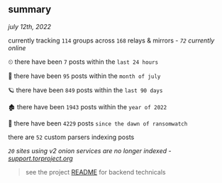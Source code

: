 
## summary
_july 12th, 2022_

currently tracking `114` groups across `168` relays & mirrors - _`72` currently online_

⏲ there have been `7` posts within the `last 24 hours`

🦈 there have been `95` posts within the `month of july`

🪐 there have been `849` posts within the `last 90 days`

🏚 there have been `1943` posts within the `year of 2022`

🦕 there have been `4229` posts `since the dawn of ransomwatch`

there are `52` custom parsers indexing posts

_`20` sites using v2 onion services are no longer indexed - [support.torproject.org](https://support.torproject.org/onionservices/v2-deprecation/)_

> see the project [README](https://github.com/joshhighet/ransomwatch#ransomwatch--) for backend technicals
